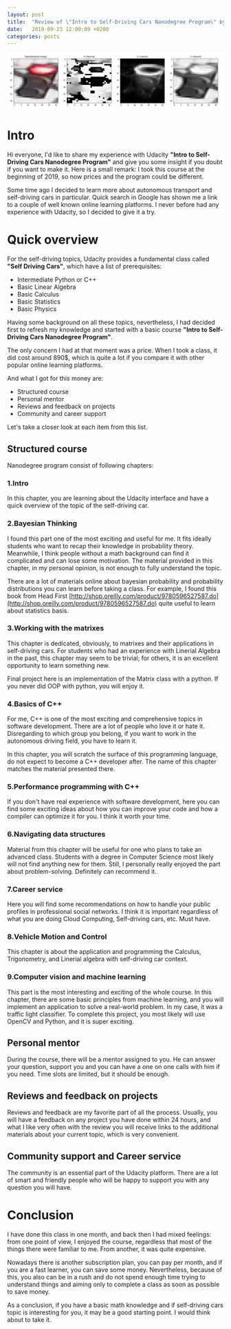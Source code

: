 ```yaml
---
layout: post
title:  "Review of \"Intro to Self-Driving Cars Nanodegree Program\" by Udacity"
date:   2019-09-23 12:00:09 +0200
categories: posts
---
```


![traffic_light_color_channel](/assets/images/traffic_light_color_channel.png)

# Intro

Hi everyone, I'd like to share my experience with Udacity **"Intro to Self-Driving Cars Nanodegree Program"** and give you some insight if you doubt if you want to make it. Here is a small remark: I took this course at the beginning of 2019, so now prices and the program could be different.

Some time ago I decided to learn more about autonomous transport and self-driving cars in particular. Quick search in Google has shown me a link to a couple of well known online learning platforms. I never before had any experience with Udacity, so I decided to give it a try.

# Quick overview

For the self-driving topics, Udacity provides a fundamental class called **"Self Driving Cars"**, which have a list of prerequisites:

- Intermediate Python or C++
- Basic Linear Algebra
- Basic Calculus
- Basic Statistics
- Basic Physics

Having some background on all these topics, nevertheless, I had decided first to refresh my knowledge and started with a basic course **"Intro to Self-Driving Cars Nanodegree Program"**.

The only concern I had at that moment was a price. When I took a class, it did cost around 890$, which is quite a lot if you compare it with other popular online learning platforms.

And what I got for this money are:

- Structured course
- Personal mentor
- Reviews and feedback on projects
- Community and career support

Let's take a closer look at each item from this list.

## Structured course

Nanodegree program consist of following chapters:

### 1.Intro

In this chapter, you are learning about the Udacity interface and have a quick overview of the topic of the self-driving car.

### 2.Bayesian Thinking

I found this part one of the most exciting and useful for me. It fits ideally students who want to recap their knowledge in probability theory. Meanwhile, I think people without a math background can find it complicated and can lose some motivation. The material provided in this chapter, in my personal opinion, is not enough to fully understand the topic.

There are a lot of materials online about bayesian probability and probability distributions you can learn before taking a class. For example, I found this book from Head First [http://shop.oreilly.com/product/9780596527587.do](http://shop.oreilly.com/product/9780596527587.do) quite useful to learn about statistics basis.

### 3.Working with the matrixes

This chapter is dedicated, obviously, to matrixes and their applications in self-driving cars. For students who had an experience with Linerial Algebra in the past, this chapter may seem to be trivial; for others, it is an excellent opportunity to learn something new. 

Final project here is an implementation of the Matrix class with a python. If you never did OOP with python, you will enjoy it.

### 4.Basics of C++

For me, C++ is one of the most exciting and comprehensive topics in software development. There are a lot of people who love it or hate it. Disregarding to which group you belong, if you want to work in the autonomous driving field, you have to learn it. 

In this chapter, you will scratch the surface of this programming language, do not expect to become a C++ developer after. The name of this chapter matches the material presented there.

### 5.Performance programming with C++

If you don't have real experience with software development, here you can find some exciting ideas about how you can improve your code and how a compiler can optimize it for you. I think it worth your time.

### 6.Navigating data structures

Material from this chapter will be useful for one who plans to take an advanced class. Students with a degree in Computer Science most likely will not find anything new for them. Still, I personally really enjoyed the part about problem-solving. Definitely can recommend it.

### 7.Career service

Here you will find some recommendations on how to handle your public profiles in professional social networks. I think it is important regardless of what you are doing Cloud Computing, Self-driving cars, etc. Must have.

### 8.Vehicle Motion and Control

This chapter is about the application and programming the Calculus, Trigonometry, and Linerial algebra with self-driving car context. 

### 9.Computer vision and machine learning

This part is the most interesting and exciting of the whole course. In this chapter, there are some basic principles from machine learning, and you will implement an application to solve a real-world problem. In my case, it was a traffic light classifier. To complete this project, you most likely will use OpenCV and Python, and it is super exciting.

## Personal mentor

During the course, there will be a mentor assigned to you. He can answer your question, support you and you can have a one on one calls with him if you need. Time slots are limited, but it should be enough.

## Reviews and feedback on projects

Reviews and feedback are my favorite part of all the process. Usually, you will have a feedback on any project you have done within 24 hours, and what I like very often with the review you will receive links to the additional materials about your current topic, which is very convenient.

## Community support and Career service

The community is an essential part of the Udacity platform. There are a lot of smart and friendly people who will be happy to support you with any question you will have.

# Conclusion

I have done this class in one month, and back then I had mixed feelings: from one point of view, I enjoyed the course, regardless that most of the things there were familiar to me. From another, it was quite expensive. 

Nowadays there is another subscription plan, you can pay per month, and if you are a fast learner, you can save some money. Nevertheless, because of this, you also can be in a rush and do not spend enough time trying to understand things and aiming only to complete a class as soon as possible to save money.

As a conclusion, if you have a basic math knowledge and if self-driving cars topic is interesting for you, it may be a good starting point. I would think about to take it.